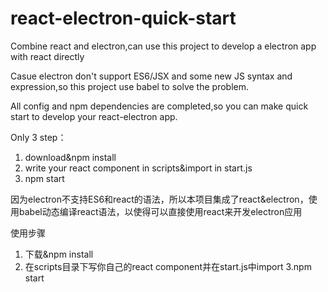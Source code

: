 # react-electron-quick-start
Combine react and electron,can use this project to develop a electron app with react directly

Casue electron don't support ES6/JSX and some new JS syntax and expression,so this project use babel to solve the problem.

All config and npm dependencies are completed,so you can make quick start to develop your react-electron app.

Only 3 step：
1. download&npm install
2. write your react component in scripts&import in start.js
3. npm start

因为electron不支持ES6和react的语法，所以本项目集成了react&electron，使用babel动态编译react语法，以使得可以直接使用react来开发electron应用

使用步骤
1. 下载&npm install
2. 在scripts目录下写你自己的react component并在start.js中import
3.npm start
